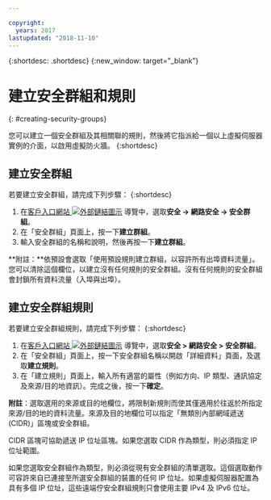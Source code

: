 ```yaml
---

copyright:
  years: 2017
lastupdated: "2018-11-10"
---
```


{:shortdesc: .shortdesc}
{:new_window: target="_blank"}


# 建立安全群組和規則
{: #creating-security-groups}

您可以建立一個安全群組及其相關聯的規則，然後將它指派給一個以上虛擬伺服器實例的介面，以啟用虛擬防火牆。
{:shortdesc}

## 建立安全群組

若要建立安全群組，請完成下列步驟：
{:shortdesc}
 
1. 在[客戶入口網站 ![外部鏈結圖示](../../icons/launch-glyph.svg "外部鏈結圖示")](https://control.softlayer.com/) 導覽中，選取**安全 -> 網路安全 -> 安全群組**。
2. 在「安全群組」頁面上，按一下**建立群組**。
3. 輸入安全群組的名稱和說明，然後再按一下**建立群組**。

**附註：**依預設會選取「使用預設規則建立群組，以容許所有出埠資料流量」。您可以清除這個欄位，以建立沒有任何規則的安全群組。沒有任何規則的安全群組會封鎖所有資料流量（入埠與出埠）。

## 建立安全群組規則

若要建立安全群組規則，請完成下列步驟：
{:shortdesc}

1. 在[客戶入口網站 ![外部鏈結圖示](../../icons/launch-glyph.svg "外部鏈結圖示")](https://control.softlayer.com/) 導覽中，選取**安全 > 網路安全 > 安全群組**。
2. 在「安全群組」頁面上，按一下安全群組名稱以開啟「詳細資料」頁面，及選取**建立規則**。
3. 在「建立規則」頁面上，輸入所有適當的屬性（例如方向、IP 類型、通訊協定及來源/目的地資訊）。完成之後，按一下**確定**。

**附註**：選取選用的來源或目的地欄位，將限制新規則而使其僅適用於往返於所指定來源/目的地的資料流量。來源及目的地欄位可以指定「無類別內部網域遞送 (CIDR)」區塊或安全群組。 

CIDR 區塊可協助遞送 IP 位址區塊。如果您選取 CIDR 作為類型，則必須指定 IP 位址範圍。 

如果您選取安全群組作為類型，則必須從現有安全群組的清單選取。這個選取動作可容許來自已連接至所選安全群組的裝置的任何 IP 位址。如果虛擬伺服器配置為具有多個 IP 位址，這些遠端佇安全群組規則只會使用主要 IPv4 及 IPv6 位址。
